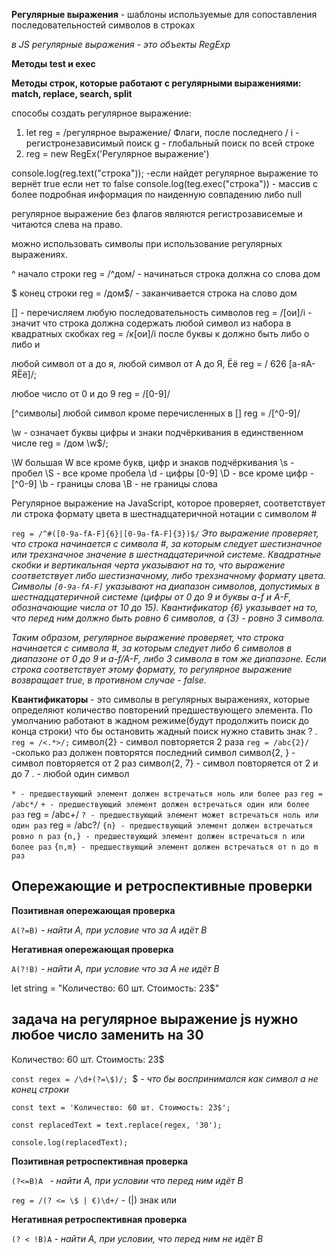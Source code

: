 **Регулярные выражения** - шаблоны используемые для сопоставления последовательностей символов в строках

_в JS регулярные выражения - это объекты RegExp_

**Методы test и exec**

**Методы строк, которые работают с регулярными выражениями:
match, replace, search, split**

способы создать регулярное выражение:

1. let reg = /регулярное выражение/
   Флаги, после последнего /
   i - регистронезависимый поиск
   g - глобальный поиск по всей строке
2. reg = new RegEx('Регулярное выражение')

console.log(reg.text("строка")); -если найдет регулярное выражение то вернёт true если нет то false
console.log(teg.exec("строка")) - массив с более подробная информация по наиденную совпадению либо null

регулярное выражение без флагов являются регистрозависемые и читаются слева на право.

можно использовать символы при использование регулярных выражениях.

^ начало строки
reg = /^дом/ - начинаться строка должна со слова дом

$ конец строки
reg = /дом$/ - заканчивается строка на слово дом

[] - перечисляем любую последовательность символов
reg = /[ои]/i - значит что строка должна содержать любой символ из набора в квадратных скобках
reg = /к[ои]/i после буквы к должно быть либо о либо и

любой символ от а до я, любой символ от А до Я, Ёё
reg = / 626 [а-яА-ЯЁё]/;

любое число от 0 и до 9
reg = /[0-9]/

[^символы] любой символ кроме перечисленных в []
reg = /[^0-9]/

\w - означает буквы цифры и знаки подчёркивания в единственном числе
reg = /дом \w$/;

\W большая W все кроме букв, цифр и знаков подчёркивания
\s - пробел
\S - все кроме пробела
\d - цифры [0-9]
\D - все кроме цифр - [^0-9]
\b - границы слова
\B - не границы слова

Регулярное выражение на JavaScript, которое проверяет, соответствует ли строка формату цвета в шестнадцатеричной нотации с символом #

`reg = /^#([0-9a-fA-F]{6}|[0-9a-fA-F]{3})$/`
_Это выражение проверяет, что строка начинается с символа #, за которым следует шестизначное или трехзначное значение в шестнадцатеричной системе. Квадратные скобки и вертикальная черта указывают на то, что выражение соответствует либо шестизначному, либо трехзначному формату цвета. Символы `[0-9a-fA-F]` указывают на диапазон символов, допустимых в шестнадцатеричной системе (цифры от 0 до 9 и буквы a-f и A-F, обозначающие числа от 10 до 15). Квантификатор {6} указывает на то, что перед ним должно быть ровно 6 символов, а {3} - ровно 3 символа._

_Таким образом, регулярное выражение проверяет, что строка начинается с символа #, за которым следует либо 6 символов в диапазоне от 0 до 9 и a-f/A-F, либо 3 символа в том же диапазоне. Если строка соответствует этому формату, то регулярное выражение возвращает true, в противном случае - false._

**Квантификаторы** - это символы в регулярных выражениях, которые определяют количество повторений предшествующего элемента. По умолчанию работают в жадном режиме(будут продолжить поиск до конца строки) что бы остановить жадный поиск нужно ставить знак ? .
`reg = /<.*>/;`
символ{2} - символ повторяется 2 раза
`reg = /abc{2}/` -сколько раз должен повторятся последний символ
символ{2, } - символ повторяется от 2 раз
символ{2, 7} - символ повторяется от 2 и до 7
. - любой один символ

`* - предшествующий элемент должен встречаться ноль или более раз`
`reg = /abc*/`
`+ - предшествующий элемент должен встречаться один или более раз`
reg = /abc+/
`? - предшествующий элемент может встречаться ноль или один раз`
reg = /abc?/
`{n} - предшествующий элемент должен встречаться ровно n раз`
`{n,} - предшествующий элемент должен встречаться n или более раз`
`{n,m} - предшествующий элемент должен встречаться от n до m раз`

## Опережающие и ретроспективные проверки

**Позитивная опережающая проверка**

`A(?=B)` _- найти А, при условие что за А идёт В_

**Негативная опережающая проверка**

`A(?!B)` _- найти А, при условие что за А не идёт В_

let string = "Количество: 60 шт. Стоимость: 23$"

## задача на регулярное выражение js нужно любое число заменить на 30

Количество: 60 шт. Стоимость: 23$

`const regex = /\d+(?=\$)/; `\$ _- что бы воспринимался как символ а не конец строки_

`const text = 'Количество: 60 шт. Стоимость: 23$'; `

`const replacedText = text.replace(regex, '30');`

`console.log(replacedText);`

**Позитивная ретроспективная проверка**

`(?<=B)A ` _- найти A, при условии что перед ним идёт B_

`reg = /(? <= \$ | €)\d+/` - (|) знак или

**Негативная ретроспективная проверка**

`(? < !B)A` _- найти A, при условии, что перед ним не идёт B_
